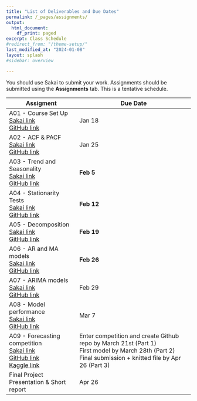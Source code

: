 ```yaml
---
title: "List of Deliverables and Due Dates"
permalink: /_pages/assignments/
output:
  html_document:
    df_print: paged
excerpt: Class Schedule
#redirect_from: "/theme-setup/"
last_modified_at: "2024-01-08"
layout: splash
#sidebar: overview

---
```


You should use Sakai to submit your work. Assignments should be submitted using the **Assignments** tab. This is a tentative schedule. <br>

| Assigment | Due Date |
|------------------|-------------------|
| A01 - Course Set Up <br> [Sakai link](https://sakai.duke.edu/portal/site/416faae2-12d5-4239-842a-189af80fe042/tool/e15afd39-93d9-43f5-8127-10c686e97b84?panel=Main) <br> [GitHub link](https://github.com/ENV797/TSA_Sp24/blob/main/Assignments/TSA_A01_Sp24.Rmd) | Jan 18 |
| A02 - ACF & PACF <br> [Sakai link](https://sakai.duke.edu/portal/site/416faae2-12d5-4239-842a-189af80fe042/tool/e15afd39-93d9-43f5-8127-10c686e97b84?panel=Main) <br> [GitHub link](https://github.com/ENV797/TSA_Sp24/blob/main/Assignments/TSA_A02_Sp24.Rmd) | Jan 25 |
| A03 - Trend and Seasonality <br> [Sakai link](https://sakai.duke.edu/portal/site/416faae2-12d5-4239-842a-189af80fe042/tool/e15afd39-93d9-43f5-8127-10c686e97b84?panel=Main) <br> [GitHub link](https://github.com/ENV797/TSA_Sp24/blob/main/Assignments/TSA_A03_Sp24.Rmd) | **Feb 5** |
| A04 - Stationarity Tests <br> [Sakai link](https://sakai.duke.edu/portal/site/416faae2-12d5-4239-842a-189af80fe042/tool/e15afd39-93d9-43f5-8127-10c686e97b84?panel=Main) <br> [GitHub link](https://github.com/ENV797/TSA_Sp24/blob/main/Assignments/TSA_A04_Sp24.Rmd) | **Feb 12** |
| A05 - Decomposition <br> [Sakai link](https://sakai.duke.edu/portal/site/416faae2-12d5-4239-842a-189af80fe042/tool/e15afd39-93d9-43f5-8127-10c686e97b84?panel=Main) <br> [GitHub link](https://github.com/ENV797/TSA_Sp24/blob/main/Assignments/TSA_A05_Sp24.Rmd) | **Feb 19** |
| A06 - AR and MA models <br> [Sakai link]() <br> [GitHub link]() | **Feb 26** |
| A07 - ARIMA models <br> [Sakai link]() <br> [GitHub link]() | Feb 29 |
| A08 - Model performance <br> [Sakai link]() <br> [GitHub link]() | Mar 7 |
| A09 - Forecasting competition <br> [Sakai link]() <br> [GitHub link]() <br> [Kaggle link]()| Enter competition and create Github repo by March 21st (Part 1) <br> First model by March 28th (Part 2)<br> Final submission + knitted file by Apr 26 (Part 3) <br> |
| Final Project <br> Presentation & Short report | Apr 26 | 

<!-- 



-->
